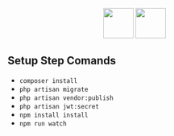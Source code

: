 <p align="center"><img src="https://laravel.com/assets/img/components/logo-laravel.svg" height="60"> <img src="https://vuejs.org/images/logo.png" height="60"></p>

## Setup Step Comands
- `composer install`
- `php artisan migrate`
- `php artisan vendor:publish`
- `php artisan jwt:secret`
- `npm install install`
- `npm run watch`